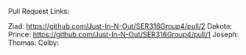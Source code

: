Pull Request Links:

Ziad: https://github.com/Just-In-N-Out/SER316Group4/pull/2
Dakota:
Prince: https://github.com/Just-In-N-Out/SER316Group4/pull/1
Joseph:
Thomas:
Colby:
